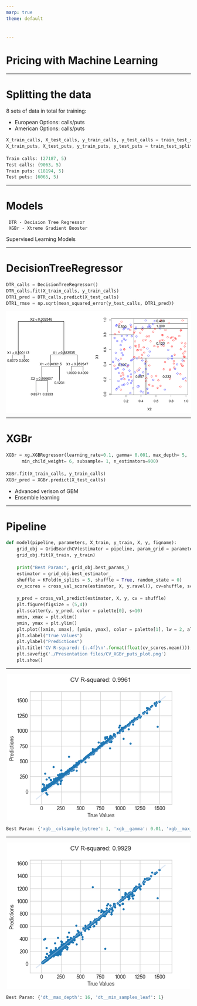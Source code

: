 ```yaml
---
marp: true
theme: default


---
```

# Pricing with Machine Learning
---
# Splitting the data
8 sets of data in total for training:
- European Options: calls/puts
- American Options: calls/puts
```python
X_train_calls, X_test_calls, y_train_calls, y_test_calls = train_test_split(X_calls, y_calls, test_size=0.25)
X_train_puts, X_test_puts, y_train_puts, y_test_puts = train_test_split(X_puts, y_puts, test_size=0.25)

Train calls: (27187, 5)
Test calls: (9063, 5)
Train puts: (18194, 5)
Test puts: (6065, 5)
```
---
# Models
     DTR - Decision Tree Regressor
     XGBr - Xtreme Gradient Booster

Supervised Learning Models
     
---
# DecisionTreeRegressor
```python
DTR_calls = DecisionTreeRegressor()
DTR_calls.fit(X_train_calls, y_train_calls)
DTR1_pred = DTR_calls.predict(X_test_calls)
DTR1_rmse = np.sqrt(mean_squared_error(y_test_calls, DTR1_pred))
```
![center width:700](./Presentation%20files/regressiontree.png)

---
# XGBr
<style>
img[alt~="center"] {
  display: block;
  margin: 0 auto;
}
</style>
```python
XGBr = xg.XGBRegressor(learning_rate=0.1, gamma= 0.001, max_depth= 5, 
      min_child_weight= 6, subsample= 1, n_estimators=900)

XGBr.fit(X_train_calls, y_train_calls)
XGBr_pred = XGBr.predict(X_test_calls)
```
- Advanced verison of GBM
- Ensemble learning

---
# Pipeline
```python
def model(pipeline, parameters, X_train, y_train, X, y, figname):
    grid_obj = GridSearchCV(estimator = pipeline, param_grid = parameters, cv = 5, scoring = 'r2', verbose = 0, n_jobs = 1, refit = True)
    grid_obj.fit(X_train, y_train)

    print("Best Param:", grid_obj.best_params_)
    estimator = grid_obj.best_estimator_
    shuffle = KFold(n_splits = 5, shuffle = True, random_state = 0)
    cv_scores = cross_val_score(estimator, X, y.ravel(), cv=shuffle, scoring='r2')

    y_pred = cross_val_predict(estimator, X, y, cv = shuffle)
    plt.figure(figsize = (5,4))
    plt.scatter(y, y_pred, color = palette[0], s=10)
    xmin, xmax = plt.xlim()
    ymin, ymax = plt.ylim()
    plt.plot([xmin, xmax], [ymin, ymax], color = palette[1], lw = 2, alpha = 0.4)
    plt.xlabel("True Values")
    plt.ylabel("Predictions")
    plt.title('CV R-squared: {:.4f}\n'.format(float(cv_scores.mean())), size = 12)
    plt.savefig('./Presentation files/CV_XGBr_puts_plot.png')
    plt.show()
```
---
![center width:600](./Presentation%20files/CV_XGBr_calls_plot.png)
 ```python
 Best Param: {'xgb__colsample_bytree': 1, 'xgb__gamma': 0.01, 'xgb__max_depth': 5, 'xgb__min_child_weight': 3, 'xgb__subsample': 0.6}
 ```
---
![center width:600](./Presentation%20files/CV_DTR_calls_plot.png)
```python
Best Param: {'dt__max_depth': 16, 'dt__min_samples_leaf': 1}
```


